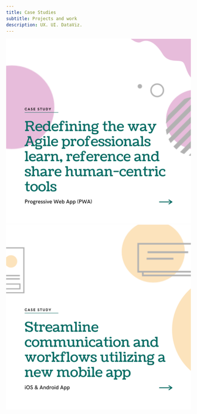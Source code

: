```yaml
---
title: Case Studies
subtitle: Projects and work
description: UX. UI. DataViz.
---
```


<a href="/case-study-pmi-da">
  <img alt="Case Study: PMI Progressive Web App (PWA)" src="/images/case-studies/case-study-01.png">
</a>

<a href="/case-study-mss">
  <img alt="Case Study: MSS iOS & Android App" src="/images/case-studies/case-study-02.png">
</a>